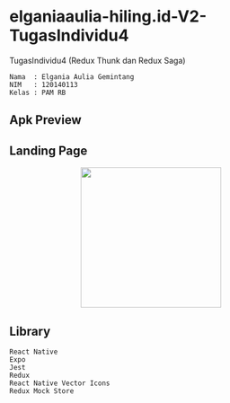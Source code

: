 # elganiaaulia-hiling.id-V2-TugasIndividu4
TugasIndividu4 (Redux Thunk dan Redux Saga)

```
Nama  : Elgania Aulia Gemintang
NIM   : 120140113
Kelas : PAM RB 
```
Apk Preview 
---
## Landing Page 
<p align="center">
    <img width="250px" src="./assets/HILING.pjg">
</p>

## Library
```
React Native
Expo
Jest
Redux
React Native Vector Icons
Redux Mock Store
```

